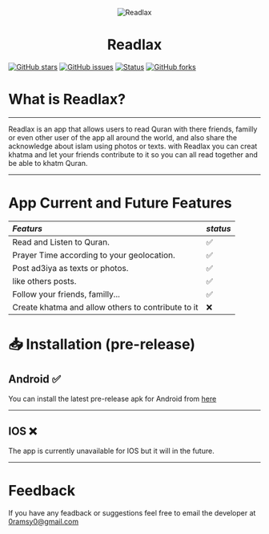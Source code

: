 <p align="center">
  <img src="https://github.com/0RaMsY0/Readlax/blob/main/assets/app_logo.png" alt="Readlax">
</p>
<h1 align="center">Readlax</h1>

[![GitHub stars](https://img.shields.io/github/stars/0RaMsY0/ReadLax?color=blue&style=plastic)](https://github.com/0RaMsY0/ReadLax/stargazers)
[![GitHub issues](https://img.shields.io/github/issues/0RaMsY0/ReadLax?style=plastic)](https://github.com/0RaMsY0/ReadLax/issues)
[![Status](https://img.shields.io/badge/status-devlopment-yellow)]()
[![GitHub forks](https://img.shields.io/github/forks/0RaMsY0/ReadLax?style=plastic)](https://github.com/0RaMsY0/ReadLax/network)

# What is Readlax?

***
Readlax is an app that allows users to read Quran with there friends, familly or even other user of the app all around the world, and also share the acknowledge about islam using photos or texts.
with Readlax you can creat khatma and let your friends contribute to it so you can all read together and be able to khatm Quran.
***
# App Current and Future Features

| *Featurs*    | *status*     |
| :-------- | :--------------------------------------- | 
| Read and Listen to Quran.                       | ✅ |
| Prayer Time according to your geolocation.      | ✅ |
| Post ad3iya as texts or photos.                 | ✅ |
| like others posts.                              | ✅ |
| Follow your friends, familly...                 | ✅ |
| Create khatma and allow others to contribute to it| ❌ |

# 📥 Installation (pre-release)

<h2>Android ✅ </h2>


You can install the latest pre-release apk for Android from [here](https://github.com/0RaMsY0/ReadLax/releases/tag/0.0-beta.1)
***

<h2>IOS ❌</h3>

The app is currently unavailable for IOS but it will in the future.

***

# Feedback

If you have any feadback or suggestions feel free to email the developer at 0ramsy0@gmail.com

